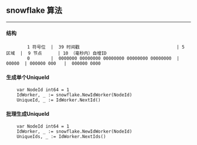 ## snowflake 算法

---

#### 结构

```
        1 符号位  |  39 时间戳                                     | 5 区域  |  9 节点      | 10 （毫秒内）自增ID
        0        |  0000000 00000000 00000000 00000000 00000000  | 00000  | 000000 000   |  000000 0000
```

#### 生成单个UniqueId

```
    var NodeId int64 = 1
    IdWorker, _ := snowflake.NewIdWorker(NodeId)
    UniqueId, _ := IdWorker.NextId()
```

#### 批理生成UniqueId

```
    var NodeId int64 = 1
    IdWorker, _ := snowflake.NewIdWorker(NodeId)
    UniqueIds, _ := IdWorker.NextIds()
```
